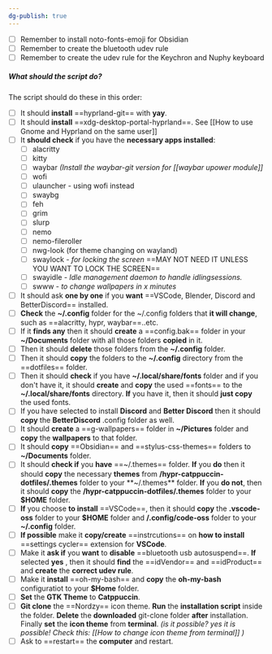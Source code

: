 ```yaml
---
dg-publish: true
---
```

- [ ] Remember to install noto-fonts-emoji for Obsidian
- [ ] Remember to create the bluetooth udev rule
- [ ] Remember to create the udev rule for the Keychron and Nuphy keyboard

##### What should the script do?
The script should do these in this order:
- [ ]  It should **install** ==hyprland-git== with **yay**.
- [ ]  It should **install** ==xdg-desktop-portal-hyprland==. See [[How to use Gnome and Hyprland on the same user]]
- [ ] It **should check** if you have the **necessary apps installed**:
	- [ ] alacritty
	- [ ] kitty
	- [ ] waybar *(Install the waybar-git version for [[waybar upower module]]*
	- [ ] wofi
	- [ ] ulauncher - using wofi instead
	- [ ] swaybg
	- [ ] feh
	- [ ] grim
	- [ ] slurp
	- [ ] nemo
	- [ ] nemo-fileroller
	- [ ] nwg-look (for theme changing on wayland)
	- [ ] swaylock - *for locking the screen* ==MAY NOT NEED IT UNLESS YOU WANT TO LOCK THE SCREEN==
	- [ ] swayidle - *Idle management daemon to handle idlingsessions.*
	- [ ] swww - *to change wallpapers in x minutes*
- [ ] It should ask **one by one** if you **want** ==VSCode, Blender, Discord and BetterDiscord== installed.
- [ ] **Check** the **~/.config** folder for the ~/.config folders that **it will change**, such as ==alacritty, hypr, waybar==..etc.
- [ ] If it **finds any** then it should **create** a ==config.bak== folder in your **~/Documents** folder with all those folders **copied** in it.
- [ ]  Then it should **delete** those folders from the **~/.config** folder.
- [ ]  Then it should **copy** the folders to the **~/.config** directory from the ==dotfiles== folder. 
- [ ] Then it should **check** if you have **~/.local/share/fonts** folder and if you don't have it, it should **create** and **copy** the used ==fonts== to the **~/.local/share/fonts** directory. **If** you have it, then it should **just copy** the used fonts. 
- [ ] If you have selected to install **Discord** and **Better Discord** then it should **copy** the **BetterDiscord** .config folder as well.
- [ ] It should **create** a ==g-wallpapers== folder in **~/Pictures** folder and **copy** the **wallpapers** to that folder.
- [ ] It should **copy** ==Obsidian== and ==stylus-css-themes== folders to **~/Documents** folder.
- [ ] It should **check if** you **have** ==~/.themes== folder. **If** you **do** then it should **copy** the necessary **themes** from **/hypr-catppuccin-dotfiles/.themes** folder to your **~/.themes** folder. **If** you **do not**, then it should **copy** the **/hypr-catppuccin-dotfiles/.themes** folder to your **$HOME** folder.
- [ ] **If** you choose **to install** ==VSCode==, then it should **copy** the **.vscode-oss** folder to your **$HOME** folder and **/.config/code-oss** folder to your **~/.config** folder.
- [ ] **If possible** make it **copy/create** ==instrcutions== on **how to install** ==settings cycler== extension for **VSCode**.
- [ ] Make it **ask if** you **want** to **disable** ==bluetooth usb autosuspend==. **If** selected **yes** , then it should **find** the ==idVendor== and ==idProduct== and **create** the **correct udev rule**.
- [ ] Make it **install** ==oh-my-bash== and **copy** the **oh-my-bash** configuratiot to your **$Home** folder.
- [ ] **Set** the **GTK Theme** to **Catppuccin**.
- [ ] **Git clone** the ==Nordzy== icon theme. **Run** the **installation script** inside the folder. **Delete** the **downloaded** git-clone folder **after** installation. Finally **set** the **icon theme** from **terminal**. *(is it possible? yes it is possible! Check this: [[How to change icon theme from terminal]] )* 
- [ ] Ask to ==restart== the **computer** and restart.